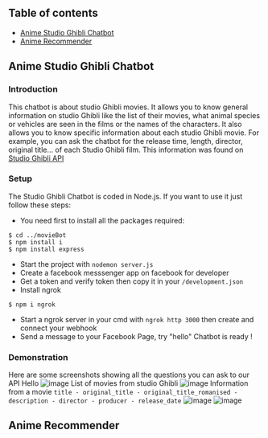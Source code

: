 ## Table of contents
* [Anime Studio Ghibli Chatbot](#Anime-Studio-Ghibli-Chatbot)
* [Anime Recommender](#Anime-Recommender)

## Anime Studio Ghibli Chatbot

### Introduction
This chatbot is about studio Ghibli movies. It allows you to know general information on studio Ghibli like the list of their movies, what animal species or vehicles are seen in the films or the names of the characters. 
It also allows you to know specific information about each studio Ghibli movie. For example, you can ask the chatbot for the release time, length, director, original title… of each Studio Ghibli film.
This information was found on [Studio Ghibli API](https://ghibliapi.herokuapp.com/)

### Setup
The Studio Ghibli Chatbot is coded in Node.js. If you want to use it just follow these steps:

* You need first to install all the packages required: 
```
$ cd ../movieBot
$ npm install i
$ npm install express
```
* Start the project with `nodemon server.js`
* Create a facebook messsenger app on facebook for developer
* Get a token and verify token then copy it in your `/development.json`
* Install ngrok
```
$ npm i ngrok
```
* Start a ngrok server in your cmd with `ngrok http 3000` then create and connect your webhook
* Send a message to your Facebook Page, try "hello"
Chatbot is ready !

### Demonstration
Here are some screenshots showing all the questions you can ask to our API
Hello
![image](https://user-images.githubusercontent.com/64537874/112734684-97f81500-8f47-11eb-9196-94bf1f69fdb7.png)
List of movies from studio Ghibli
![image](https://user-images.githubusercontent.com/64537874/112734745-ec02f980-8f47-11eb-9fb4-a682788a1be3.png)
Information from a movie `title - original_title - original_title_romanised - description - director - producer - release_date`
![image](https://user-images.githubusercontent.com/64537874/112734801-4f8d2700-8f48-11eb-9337-068c89928731.png)
![image](https://user-images.githubusercontent.com/64537874/112734859-9aa73a00-8f48-11eb-9d7c-d335f087168d.png)










## Anime Recommender
